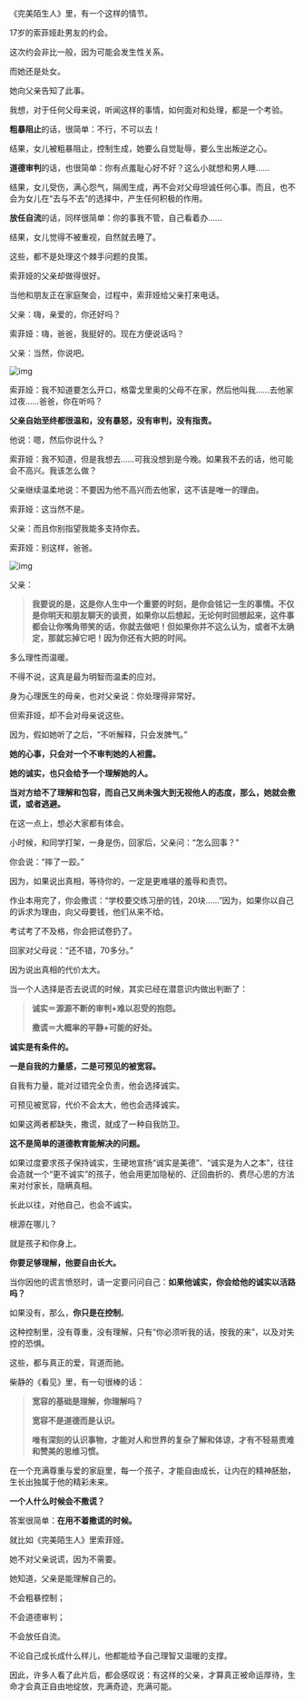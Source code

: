 《完美陌生人》里，有一个这样的情节。

17岁的索菲娅赴男友的约会。

这次约会非比一般，因为可能会发生性关系。

而她还是处女。

她向父亲告知了此事。

我想，对于任何父母来说，听闻这样的事情，如何面对和处理，都是一个考验。

**粗暴阻止**的话，很简单：不行，不可以去！

结果，女儿被粗暴阻止，控制生成，她要么自觉耻辱，要么生出叛逆之心。

**道德审判**的话，也很简单：你有点羞耻心好不好？这么小就想和男人睡……

结果，女儿受伤，满心怨气，隔阂生成，再不会对父母坦诚任何心事。而且，也不会为女儿在“去与不去”的选择中，产生任何积极的作用。

**放任自流**的话，同样很简单：你的事我不管，自己看着办……

结果，女儿觉得不被重视，自然就去睡了。

这些，都不是处理这个棘手问题的良策。

索菲娅的父亲却做得很好。

当他和朋友正在家庭聚会，过程中，索菲娅给父亲打来电话。

父亲：嗨，亲爱的，你还好吗？

索菲娅：嗨，爸爸，我挺好的。现在方便说话吗？

父亲：当然，你说吧。

![img](https://static.jindll.com/notes/v2-5273efd4a1e53a62ba9f974f85595bb5_hd.jpg)

索菲娅：我不知道要怎么开口，格雷戈里奥的父母不在家，然后他叫我……去他家过夜……爸爸，你在听吗？

**父亲自始至终都很温和，没有暴怒，没有审判，没有指责。**

他说：嗯，然后你说什么？

索菲娅：我不知道，但是我想去……可我没想到是今晚。如果我不去的话，他可能会不高兴。我该怎么做？

父亲继续温柔地说：不要因为他不高兴而去他家，这不该是唯一的理由。

索菲娅：这当然不是。

父亲：而且你别指望我能多支持你去。

索菲娅：别这样，爸爸。

![img](https://static.jindll.com/notes/v2-44fdef9e14a9eb8d0985b70f50f880f9_hd.jpg)

父亲：

> **我要说的是，这是你人生中一个重要的时刻，是你会铭记一生的事情。不仅是你明天和朋友聊天的谈资，如果你以后想起，无论何时回想起来，这件事都会让你嘴角带笑的话，你就去做吧！但如果你并不这么认为，或者不太确定，那就忘掉它吧！因为你还有大把的时间。**

多么理性而温暖。

不得不说，这真是最为明智而温柔的应对。

身为心理医生的母亲，也对父亲说：你处理得非常好。

但索菲娅，却不会对母亲说这些。

因为，假如她听了之后，“不听解释，只会发脾气。”

**她的心事，只会对一个不审判她的人袒露。**

**她的诚实，也只会给予一个理解她的人。**

**当对方给不了理解和包容，而自己又尚未强大到无视他人的态度，那么，她就会撒谎，或者逃避。**

在这一点上，想必大家都有体会。

小时候，和同学打架，一身是伤，回家后，父亲问：“怎么回事？”

你会说：“摔了一跤。”

因为，如果说出真相，等待你的，一定是更难堪的羞辱和责罚。

作业本用完了，你会撒谎：“学校要交练习册的钱，20块……”因为，如果你以自己的诉求为理由，向父母要钱，他们从来不给。

考试考了不及格，你会把试卷扔了。

回家对父母说：“还不错，70多分。”

因为说出真相的代价太大。

当一个人选择是否去说谎的时候，其实已经在潜意识内做出判断了：

> **诚实＝源源不断的审判+难以忍受的抱怨。**
>
> **撒谎＝大概率的平静+可能的好处。**

**诚实是有条件的。**

**一是自我的力量感，二是可预见的被宽容。**

自我有力量，能对过错完全负责，他会选择诚实。

可预见被宽容，代价不会太大，他也会选择诚实。

如果这两者都缺失，撒谎，就成了一种自我防卫。

**这不是简单的道德教育能解决的问题。**

如果过度要求孩子保持诚实，生硬地宣扬“诚实是美德”、“诚实是为人之本”，往往会造就一个“更不诚实”的孩子，他会用更加隐秘的、迂回曲折的、费尽心思的方法来对付家长，隐瞒真相。

长此以往，对他自己，也会不诚实。

根源在哪儿？

就是孩子和你身上。

**你要足够理解，他要自由长大。**

当你因他的谎言愤怒时，请一定要问问自己：**如果他诚实，你会给他的诚实以活路吗？**

如果没有，那么，**你只是在控制**。

这种控制里，没有尊重，没有理解，只有“你必须听我的话，按我的来”，以及对失控的恐惧。

这些，都与真正的爱，背道而驰。

柴静的《看见》里，有一句很棒的话：

> **宽容的基础是理解，你理解吗？**
>
> **宽容不是道德而是认识。**
>
> **唯有深刻的认识事物，才能对人和世界的复杂了解和体谅，才有不轻易责难和赞美的思维习惯。**

在一个充满尊重与爱的家庭里，每一个孩子，才能自由成长，让内在的精神胚胎，生长出独属于他的精彩未来。

**一个人什么时候会不撒谎？**

答案很简单：**在用不着撒谎的时候。**

就比如《完美陌生人》里索菲娅。

她不对父亲说谎，因为不需要。

她知道，父亲是能理解自己的。

不会粗暴控制；

不会道德审判；

不会放任自流。

不论自己成长成什么样儿，他都能给予自己理智又温暖的支撑。

因此，许多人看了此片后，都会感叹说：有这样的父亲，才算真正被命运厚待，生命才会真正自由地绽放，充满奇迹，充满可能。